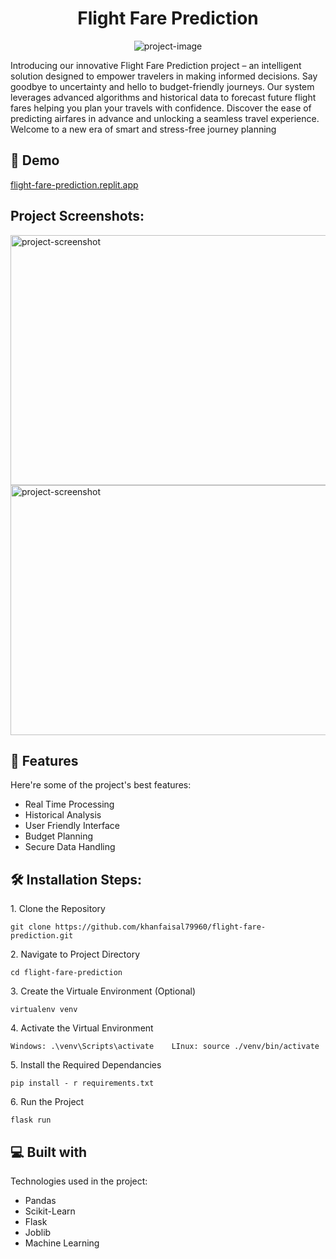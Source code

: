 <h1 align="center" id="title">Flight Fare Prediction</h1>

<p align="center"><img src="https://socialify.git.ci/khanfaisal79960/flight-fare-prediction/image?description=1&amp;descriptionEditable=Check%20Before%20You%20Board&amp;language=1&amp;name=1&amp;owner=1&amp;pattern=Circuit%20Board&amp;theme=Light" alt="project-image"></p>

<p id="description">Introducing our innovative Flight Fare Prediction project – an intelligent solution designed to empower travelers in making informed decisions. Say goodbye to uncertainty and hello to budget-friendly journeys. Our system leverages advanced algorithms and historical data to forecast future flight fares helping you plan your travels with confidence. Discover the ease of predicting airfares in advance and unlocking a seamless travel experience. Welcome to a new era of smart and stress-free journey planning</p>

<h2>🚀 Demo</h2>

[flight-fare-prediction.replit.app](flight-fare-prediction.replit.app)

<h2>Project Screenshots:</h2>

<img src="https://i.ibb.co/N9w91Vd/Screenshot-2024-03-11-104408.png" alt="project-screenshot" width="640" height="400/">

<img src="https://i.ibb.co/K5r3V0J/Screenshot-2024-03-11-104343.png" alt="project-screenshot" width="640" height="400/">

  
  
<h2>🧐 Features</h2>

Here're some of the project's best features:

*   Real Time Processing
*   Historical Analysis
*   User Friendly Interface
*   Budget Planning
*   Secure Data Handling

<h2>🛠️ Installation Steps:</h2>

<p>1. Clone the Repository</p>

```
git clone https://github.com/khanfaisal79960/flight-fare-prediction.git
```

<p>2. Navigate to Project Directory</p>

```
cd flight-fare-prediction
```

<p>3. Create the Virtuale Environment (Optional)</p>

```
virtualenv venv
```

<p>4. Activate the Virtual Environment</p>

```
Windows: .\venv\Scripts\activate    LInux: source ./venv/bin/activate
```

<p>5. Install the Required Dependancies</p>

```
pip install - r requirements.txt
```

<p>6. Run the Project</p>

```
flask run
```

  
  
<h2>💻 Built with</h2>

Technologies used in the project:

*   Pandas
*   Scikit-Learn
*   Flask
*   Joblib
*   Machine Learning
